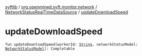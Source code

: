 [syftlib](../../index.md) / [org.openmined.syft.monitor.network](../index.md) / [NetworkStatusRealTimeDataSource](index.md) / [updateDownloadSpeed](./update-download-speed.md)

# updateDownloadSpeed

`fun updateDownloadSpeed(workerId: `[`String`](https://kotlinlang.org/api/latest/jvm/stdlib/kotlin/-string/index.html)`, networkStatusModel: `[`NetworkStatusModel`](../-network-status-model/index.md)`): Completable`